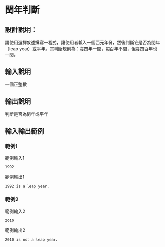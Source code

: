 # 閏年判斷

## 設計說明：
請使用選擇敘述撰寫一程式，讓使用者輸入一個西元年份，然後判斷它是否為閏年（leap year）或平年。其判斷規則為：每四年一閏，每百年不閏，但每四百年也一閏。

## 輸入說明

一個正整數

## 輸出說明

判斷是否為閏年或平年

## 輸入輸出範例

### 範例1
範例輸入1
```
1992
```
範例輸出1
```
1992 is a leap year.
```
### 範例2
範例輸入2
```
2010
```
範例輸出2
```
2010 is not a leap year.
```
